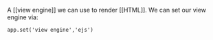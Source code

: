 A [[view engine]] we can use to render [[HTML]].  We can set our view engine via:
```
app.set('view engine','ejs')
```